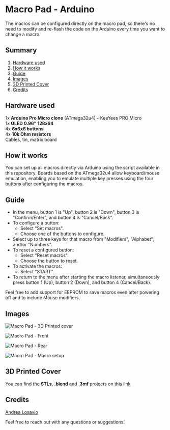 # Macro Pad - Arduino
The macros can be configured directly on the macro pad, so there's no need to modify and re-flash the code on the Arduino every time you want to change a macro.

## Summary
1) [Hardware used](#hardware-used)
2) [How it works](#how-it-works)
3) [Guide](#guide)
4) [Images](#images)
5) [3D Printed Cover](#3d-printed-cover)
6) [Credits](#credits)

## Hardware used
1x **Arduino Pro Micro clone** (ATmega32u4) - KeeYees PRO Micro  
1x **OLED 0.96" 128x64**  
4x **6x6x6 buttons**  
4x **10k Ohm resistors**  
Cables, tin, matrix board  

## How it works
You can set up all macros directly via Arduino using the script available in this repository. Boards based on the ATmega32u4 allow keyboard/mouse emulation, enabling you to emulate multiple key presses using the four buttons after configuring the macros.

## Guide

- In the menu, button 1 is "Up", button 2 is "Down", button 3 is "Confirm/Enter", and button 4 is "Cancel/Back".
- To configure a button:
  - Select "Set macros".
  - Choose one of the buttons to configure.
- Select up to three keys for that macro from "Modifiers", "Alphabet", and/or "Numbers".
- To reset a configured button:
  - Select "Reset macros".
  - Choose the button to reset.
- To activate the macros:
  - Select "START".
- To return to the menu after starting the macro listener, simultaneously press button 1 (Up), button 2 (Down), and button 4 (Cancel/Back).

Feel free to add support for EEPROM to save macros even after powering off and to include Mouse modifiers.

## Images
![Macro Pad - 3D Printed cover](https://i.imgur.com/5l0VHF7.jpeg)

![Macro Pad - Front](https://i.imgur.com/JXZ0cWf.jpg)  

![Macro Pad - Rear](https://i.imgur.com/xK9TXbX.jpg)  

![Macro Pad - Macro setup](https://i.imgur.com/TpPFj7B.jpg)  

## 3D Printed Cover

You can find the **STLs**, **.blend** and **.3mf** projects on [this link](https://drive.google.com/drive/folders/1iDR6E4x4kF29GcKFQsr7bH7N1tLRjrTk?usp=sharing)

## Credits
[Andrea Losavio](https://www.linkedin.com/in/andrea-losavio-a60246107/)  

Feel free to reach out with any questions or suggestions!  
